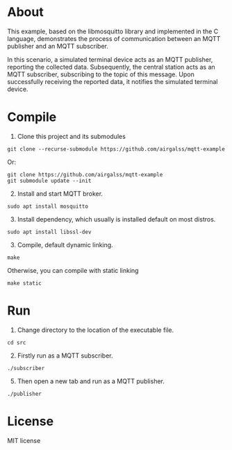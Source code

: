 # About
This example, based on the libmosquitto library and implemented in the C language, demonstrates the process of communication between an MQTT publisher and an MQTT subscriber.

In this scenario, a simulated terminal device acts as an MQTT publisher, reporting the collected data. Subsequently, the central station acts as an MQTT subscriber, subscribing to the topic of this message. Upon successfully receiving the reported data, it notifies the simulated terminal device.

# Compile
1. Clone this project and its submodules
```
git clone --recurse-submodule https://github.com/airgalss/mqtt-example
```
Or:
```
git clone https://github.com/airgalss/mqtt-example
git submodule update --init
```
2. Install and start MQTT broker.
```
sudo apt install mosquitto
```
3. Install dependency, which usually is installed default on most distros.
```
sudo apt install libssl-dev
```
3. Compile, default dynamic linking.
```
make
```
Otherwise, you can compile with static linking
```
make static
```

# Run
1. Change directory to the location of the executable file.
```
cd src
```
2. Firstly run as a MQTT subscriber.
```
./subscriber
```
5. Then open a new tab and run as a MQTT publisher.
```
./publisher
```

# License
MIT license